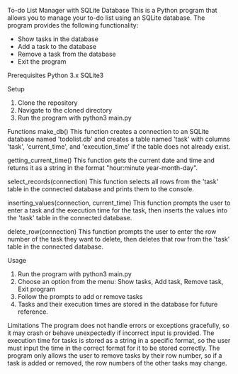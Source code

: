 To-do List Manager with SQLite Database
This is a Python program that allows you to manage your to-do list using an SQLite database. The program provides the following functionality:

- Show tasks in the database
- Add a task to the database
- Remove a task from the database
- Exit the program

Prerequisites
Python 3.x
SQLite3

Setup
1. Clone the repository
2. Navigate to the cloned directory
3. Run the program with python3 main.py

Functions
make_db()
This function creates a connection to an SQLite database named 'todolist.db' and creates a table named 'task' with columns 'task', 'current_time', and 'execution_time' if the table does not already exist.

getting_current_time()
This function gets the current date and time and returns it as a string in the format "hour:minute year-month-day".

select_records(connection)
This function selects all rows from the 'task' table in the connected database and prints them to the console.

inserting_values(connection, current_time)
This function prompts the user to enter a task and the execution time for the task, then inserts the values into the 'task' table in the connected database.

delete_row(connection)
This function prompts the user to enter the row number of the task they want to delete, then deletes that row from the 'task' table in the connected database.

Usage
1. Run the program with python3 main.py
2. Choose an option from the menu: Show tasks, Add task, Remove task, Exit program
3. Follow the prompts to add or remove tasks
4. Tasks and their execution times are stored in the database for future reference.

Limitations
The program does not handle errors or exceptions gracefully, so it may crash or behave unexpectedly if incorrect input is provided.
The execution time for tasks is stored as a string in a specific format, so the user must input the time in the correct format for it to be stored correctly.
The program only allows the user to remove tasks by their row number, so if a task is added or removed, the row numbers of the other tasks may change.
